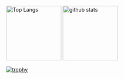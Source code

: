 
<p align="left"> 
  <img alt="Top Langs" height="150px" src="https://github-readme-stats.vercel.app/api/top-langs/?username=hiroyuki0402&layout=compact&show_icons=true&theme=radical" />
  <img alt="github stats" height="150px" src="https://github-readme-stats.vercel.app/api?username=hiroyuki0402&theme=radical&show_icons=ture" />
</p>

[![trophy](https://github-profile-trophy.vercel.app/?username=hiroyuki0402&theme=onedark&column=7
)](https://github.com/ryo-ma/github-profile-trophy)

<!--
**hiroyuki0402/hiroyuki0402** is a ✨ _special_ ✨ repository because its `README.md` (this file) appears on your GitHub profile.

Here are some ideas to get you started:

- 🔭 I’m currently working on ...
- 🌱 I’m currently learning ...
- 👯 I’m looking to collaborate on ...
- 🤔 I’m looking for help with ...
- 💬 Ask me about ...
- 📫 How to reach me: ...
- 😄 Pronouns: ...
- ⚡ Fun fact: ...
-->
